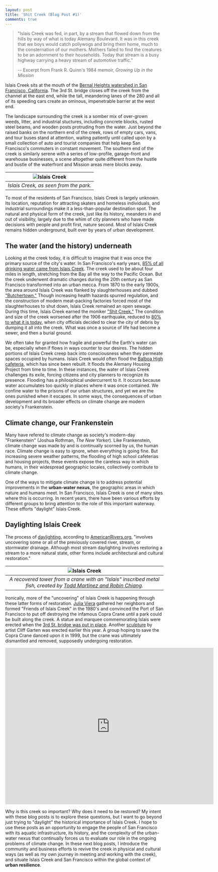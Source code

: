 ```yaml
---
layout: post
title: 'Shit Creek (Blog Post #1)'
comments: true
---
```


> "Islais Creek was fed, in part, by a stream that flowed down from the hills by way of what is today Alemany Boulevard. It was in this creek that we boys would catch pollywogs and bring them home, much to the consternation of our mothers. Mothers failed to find the creatures to be an adornment to their households. Today that stream is a busy highway carrying a heavy stream of automotive traffic."
>
>  -- Excerpt from Frank R. Quinn's 1984 memoir, *Growing Up in the Mission*

Islais Creek sits at the mouth of the [Bernal Heights watershed in San Francisco, California](http://explore.museumca.org/creeks/1630-RescIslais.html#). The 3rd St. bridge closes off the creek from the channel at the east end, while the tall, meandering lanes of the 280 and all of its speeding cars create an ominous, impenetrable barrier at the west end.

The landscape surrounding the creek is a somber mix of over-grown weeds, litter, and industrial stuctures, including concrete blocks, rusted steel beams, and wooden posts protruding from the water. Just beyond the raised banks on the northern end of the creek, rows of empty cars, vans, and tour buses stand at attention, waiting patiently until called upon by a small collection of auto and tourist companies that help keep San Francisco's commuters in constant movement. The southern end of the creek is similarly serene with a series of low-profile, garage-front and warehouse businesses, a scene altogether quite different from the hustle and bustle of the waterfront and Mission areas mere blocks away.

| ![Islais Creek](https://raw.githubusercontent.com/sburtner/critical_infrastructure/master/images/pano.JPG) | 
|:--:| 
| *Islais Creek, as seen from the park.* |

To most of the residents of San Francisco, Islais Creek is largely unknown. Its location, reputation for attracting skaters and homeless individuals, and industrial surroundings make it a less-than-popular destination spot. The natural and physical form of the creek, just like its history, meanders in and out of visibility, largely due to the whim of city planners who have made decisions with people and profit first, nature second. Most of Islais Creek remains hidden underground, built over by years of urban development.


## The water (and the history) underneath

Looking at the creek today, it is difficult to imagine that it was once the primary source of the city's water. In San Francisco's early years, [85% of all drinking water came from Islais Creek](http://art-ecology.com/?page_id=881). The creek used to be about four miles in length, stretching from the Bay all the way to the Pacific Ocean. But the creek underwent dramatic changes during the 20th century as San Francisco transformed into an urban mecca. From 1870 to the early 1900s, the area around Islais Creek was flanked by slaughterhouses and dubbed ["Butchertown."](https://www.nytimes.com/2010/11/28/us/28bcintel.html) Though increasing health hazards spurred regulation, and the construction of modern meat-packing factories forced most of the slaughterhouses to shut down, Islais Creek remained an open sewage. During this time, Islais Creek earned the moniker ["Shit Creek."](https://www.sfparksalliance.org/our-parks/parks/islais-creek) The condition and size of the creek worsened after the 1906 earthquake, reduced to [80% to what it is today](http://art-ecology.com/?page_id=881), when city officials decided to clear the city of debris by dumping it all into the creek. What was once a source of life had become a sewer, and then a burial ground.

We often take for granted how fragile and powerful the Earth's water can be, especially when if flows in ways counter to our desires. The hidden portions of Islais Creek creep back into consciousness when they permeate spaces occupied by humans. Islais Creek would often flood the [Balboa High cafeteria](https://www.sfgate.com/homeandgarden/article/S-F-history-lesson-runs-through-Islais-Creek-3176646.php#photo-2312654), which has since been rebuilt. It floods the Alemany Housing Project from time to time. In these instances, the water of Islais Creek challenges its exile, forcing citizens and city planners to recognize its presence. Flooding has a philosphical undercurrent to it. It occurs because water accumulates too quickly in places where it was once contained. We confine water to the prisons of our urban structures, and yet we are the ones punished when it escapes. In some ways, the consequences of urban development and its broader effects on climate change are modern society's Frankenstein.


## Climate change, our Frankenstein

Many have refered to climate change as society's modern-day "Frankenstein" (Joshua Rothman, *The New Yorker*). Like Frankenstein, climate change was made by and is continually scorned by us, the human race. Climate change is easy to ignore, when everything is going fine. But increasing severe weather patterns, the flooding of high school cafeterias and housing projects, these events expose the careless way in which humans, in their widespread geographic locales, collectively contribute to climate change.

One of the ways to mitigate climate change is to address potential improvements in the **urban-water nexus**, the geographic areas in which nature and humans meet. In San Francisco, Islais Creek is one of many sites where this is occurring. In recent years, there have been various efforts by different groups to bring attention to the role of this important waterway. These efforts "daylight" Islais Creek.

## Daylighting Islais Creek

The process of [daylighting](http://americanrivers.org/wp-content/uploads/2016/05/AmericanRivers_daylighting-streams-report.pdf), according to [AmericanRivers.org](https://www.americanrivers.org/conservation-resource/daylighting-streams-breathing-life-urban-streams-communities/), "involves uncovering some or all of the previously covered river, stream, or stormwater drainage. Although most stream daylighting involves restoring a stream to a more natural state, other forms include architectural and cultural restoration."

| ![Islais Creek](https://raw.githubusercontent.com/sburtner/critical_infrastructure/master/images/islais_sign.png) | 
|:--:| 
| *A recovered tower from a crane with an "Islais" inscribed metal fish, created by [Todd Martinez and Robin Chiang](https://www.artandarchitecture-sf.com/tag/copra-crane).* |

Ironically, more of the "uncovering" of Islais Creek is happening through these latter forms of restoration. [Julia Viera](http://www.foundsf.org/index.php?title=Copra_Crane_in_Islais_Creek) gathered her neighbors and formed "Friends of Islais Creek" in the 1980's and convinced the Port of San Francisco to put off destroying the infamous Copra Crane until a park could be built along the creek. A statue and marquee commemorating Islais were erected when the [3rd St. bridge was put in place](https://www.artandarchitecture-sf.com/islais-creek-par.html). Another [sculpture](https://hoodline.com/2018/05/sf-port-arts-commission-unveils-islais-creek-sculpture) by artist Cliff Garten was erected earlier this year. A group hoping to save the Copra Crane danced upon it in 1999, but the crane was ultimately dismantled and removed, supposedly undergoing restoration.

<center>
<iframe width="663" height="497" src="https://www.youtube.com/embed/pC0NAWQTOIk" frameborder="0" allow="accelerometer; autoplay; encrypted-media; gyroscope; picture-in-picture" allowfullscreen> </iframe>
</center>

Why is this creek so important? Why does it need to be restored? My intent with these blog posts is to explore these questions, but I want to go beyond just trying to "daylight" the historical importance of Islais Creek. I hope to use these posts as an opportunity to engage the people of San Francisco with its aquatic infrastructure, its history, and the complexity of the urban-water nexus that continually forces us to evaluate our role in the ongoing problems of climate change. In these next blog posts, I introduce the community and business efforts to revive the creek in physical and cultural ways (as well as my own journey in meeting and working with the creek), and situate Islais Creek and San Francisco within the global context of **urban resilience**.
